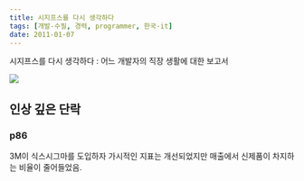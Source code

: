 ```yaml
---
title: 시지프스를 다시 생각하다
tags: [개발-수필, 경력, programmer, 한국-it]
date: 2011-01-07
---
```


시지프스를 다시 생각하다 : 어느 개발자의 직장 생활에 대한 보고서

![](https://image.yes24.com/momo/TopCate99/MidCate03/9824531.jpg)


## 인상 깊은 단락

### p86
3M이 식스시그마를 도입하자 가시적인 지표는 개선되었지만 매출에서 신제품이 차지하는 비율이 줄어들었음.
